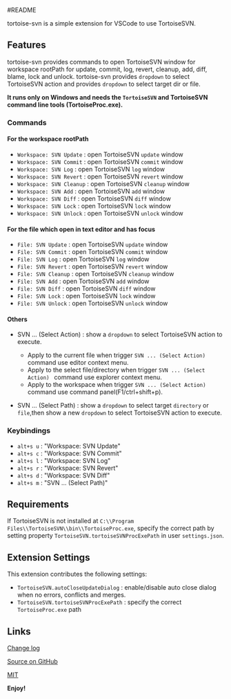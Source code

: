 #README

tortoise-svn is a simple extension for VSCode to use TortoiseSVN.

## Features

tortoise-svn provides commands to open TortoiseSVN window for workspace rootPath for update, commit, log, revert, cleanup, add, diff, blame, lock and unlock. 
tortoise-svn provides `dropdown` to select TortoiseSVN action and provides `dropdown` to select target dir or file.

**It runs only on Windows and needs the `TortoiseSVN` and TortoiseSVN command line tools (TortoiseProc.exe).**

### Commands

#### For the workspace rootPath
* `Workspace: SVN Update` : open TortoiseSVN `update` window
* `Workspace: SVN Commit` : open TortoiseSVN `commit` window
* `Workspace: SVN Log` : open TortoiseSVN `log` window
* `Workspace: SVN Revert` : open TortoiseSVN `revert` window
* `Workspace: SVN Cleanup` : open TortoiseSVN `cleanup` window
* `Workspace: SVN Add` : open TortoiseSVN `add` window
* `Workspace: SVN Diff` : open TortoiseSVN `diff` window
* `Workspace: SVN Lock` : open TortoiseSVN `lock` window
* `Workspace: SVN Unlock` : open TortoiseSVN `unlock` window

#### For the file which open in text editor and has focus
* `File: SVN Update` : open TortoiseSVN `update` window
* `File: SVN Commit` : open TortoiseSVN `commit` window
* `File: SVN Log` : open TortoiseSVN `log` window
* `File: SVN Revert` : open TortoiseSVN `revert` window
* `File: SVN Cleanup` : open TortoiseSVN `cleanup` window
* `File: SVN Add` : open TortoiseSVN `add` window
* `File: SVN Diff` : open TortoiseSVN `diff` window
* `File: SVN Lock` : open TortoiseSVN `lock` window
* `File: SVN Unlock` : open TortoiseSVN `unlock` window

#### Others
* SVN ... (Select Action) : show a `dropdown` to select TortoiseSVN action to execute.
    - Apply to the current file when trigger `SVN ... (Select Action) ` command use editor context menu.   
    - Apply to the select file/directory when trigger `SVN ... (Select Action) ` command use explorer context menu.   
    - Apply to the workspace when trigger `SVN ... (Select Action) ` command use command panel(F1/ctrl+shift+p).   

* SVN ... (Select Path) : show a `dropdown` to select target `directory` or `file`,then show a new  `dropdown` to select TortoiseSVN action to execute.

### Keybindings

* `alt+s u` : "Workspace: SVN Update"
* `alt+s c` : "Workspace: SVN Commit"
* `alt+s l` : "Workspace: SVN Log"
* `alt+s r` : "Workspace: SVN Revert"
* `alt+s d` : "Workspace: SVN Diff"
* `alt+s m` : "SVN ... (Select Path)"

## Requirements

If TortoiseSVN is not installed at `C:\\Program Files\\TortoiseSVN\\bin\\TortoiseProc.exe`, specify the correct path
by setting property `TortoiseSVN.tortoiseSVNProcExePath` in user `settings.json`. 

## Extension Settings

This extension contributes the following settings:

* `TortoiseSVN.autoCloseUpdateDialog` : enable/disable auto close dialog when no errors, conflicts and merges.
* `TortoiseSVN.tortoiseSVNProcExePath` : specify the correct `TortoiseProc.exe` path

## Links

[Change log](https://github.com/fantacytyx/vscode-tortoise-svn/blob/master/CHANGELOG.md)

[Source on GitHub](https://github.com/fantacytyx/vscode-tortoise-svn)

[MIT](https://github.com/fantacytyx/vscode-tortoise-svn/blob/master/LICENSE)

**Enjoy!**